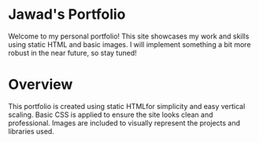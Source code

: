 # Jawad's Portfolio 

Welcome to my personal portfolio! This site showcases my work and skills using static HTML and basic images. I will implement something a bit more robust in the near future, so stay tuned!

# Overview

This portfolio is created using static HTMLfor simplicity and easy vertical scaling. Basic CSS is applied to ensure the site looks clean and professional. Images are included to visually represent the projects and libraries used.
